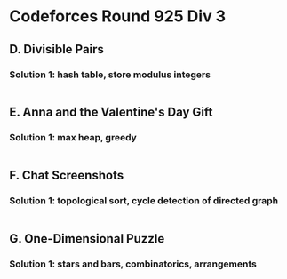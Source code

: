 # Codeforces Round 925 Div 3

## D. Divisible Pairs

### Solution 1:  hash table, store modulus integers

```py

```

## E. Anna and the Valentine's Day Gift

### Solution 1:  max heap, greedy

```py

```

## F. Chat Screenshots

### Solution 1:  topological sort, cycle detection of directed graph

```py

```

## G. One-Dimensional Puzzle

### Solution 1:  stars and bars, combinatorics, arrangements

```py

```


